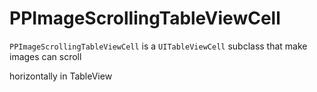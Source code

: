 PPImageScrollingTableViewCell
=============================
`PPImageScrollingTableViewCell` is a `UITableViewCell` subclass that make images can scroll 

horizontally in TableView  

